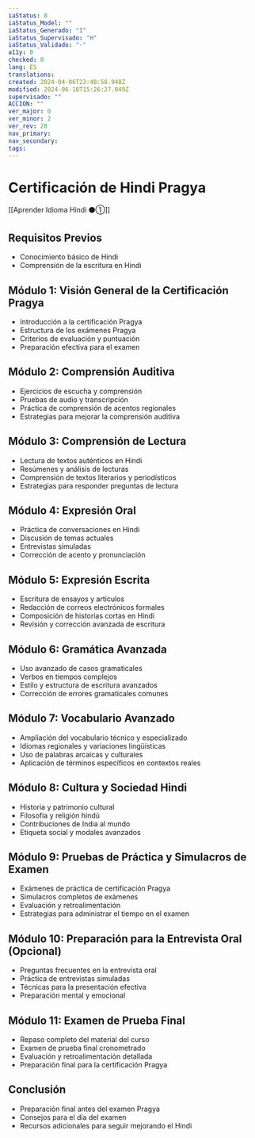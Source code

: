 ```yaml
---
iaStatus: 8
iaStatus_Model: ""
iaStatus_Generado: "I"
iaStatus_Supervisado: "H"
iaStatus_Validado: "-"
a11y: 0
checked: 0
lang: ES
translations: 
created: 2024-04-06T23:48:58.948Z
modified: 2024-06-10T15:26:27.049Z
supervisado: ""
ACCION: ""
ver_major: 0
ver_minor: 2
ver_rev: 28
nav_primary: 
nav_secondary: 
tags:
---
```

# Certificación de Hindi Pragya

[[Aprender Idioma Hindi ⚫①]]

## Requisitos Previos
- Conocimiento básico de Hindi
- Comprensión de la escritura en Hindi

## Módulo 1: Visión General de la Certificación Pragya
- Introducción a la certificación Pragya
- Estructura de los exámenes Pragya
- Criterios de evaluación y puntuación
- Preparación efectiva para el examen

## Módulo 2: Comprensión Auditiva
- Ejercicios de escucha y comprensión
- Pruebas de audio y transcripción
- Práctica de comprensión de acentos regionales
- Estrategias para mejorar la comprensión auditiva

## Módulo 3: Comprensión de Lectura
- Lectura de textos auténticos en Hindi
- Resúmenes y análisis de lecturas
- Comprensión de textos literarios y periodísticos
- Estrategias para responder preguntas de lectura

## Módulo 4: Expresión Oral
- Práctica de conversaciones en Hindi
- Discusión de temas actuales
- Entrevistas simuladas
- Corrección de acento y pronunciación

## Módulo 5: Expresión Escrita
- Escritura de ensayos y artículos
- Redacción de correos electrónicos formales
- Composición de historias cortas en Hindi
- Revisión y corrección avanzada de escritura

## Módulo 6: Gramática Avanzada
- Uso avanzado de casos gramaticales
- Verbos en tiempos complejos
- Estilo y estructura de escritura avanzados
- Corrección de errores gramaticales comunes

## Módulo 7: Vocabulario Avanzado
- Ampliación del vocabulario técnico y especializado
- Idiomas regionales y variaciones lingüísticas
- Uso de palabras arcaicas y culturales
- Aplicación de términos específicos en contextos reales

## Módulo 8: Cultura y Sociedad Hindi
- Historia y patrimonio cultural
- Filosofía y religión hindú
- Contribuciones de India al mundo
- Etiqueta social y modales avanzados

## Módulo 9: Pruebas de Práctica y Simulacros de Examen
- Exámenes de práctica de certificación Pragya
- Simulacros completos de exámenes
- Evaluación y retroalimentación
- Estrategias para administrar el tiempo en el examen

## Módulo 10: Preparación para la Entrevista Oral (Opcional)
- Preguntas frecuentes en la entrevista oral
- Práctica de entrevistas simuladas
- Técnicas para la presentación efectiva
- Preparación mental y emocional

## Módulo 11: Examen de Prueba Final
- Repaso completo del material del curso
- Examen de prueba final cronometrado
- Evaluación y retroalimentación detallada
- Preparación final para la certificación Pragya

## Conclusión
- Preparación final antes del examen Pragya
- Consejos para el día del examen
- Recursos adicionales para seguir mejorando el Hindi

